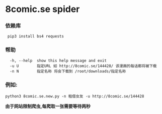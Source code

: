 # 8comic.se spider

### 依赖库
```shell
 pip3 install bs4 requests
```

### 帮助

```shell
  -h, --help  show this help message and exit
  -u U        指定URL 如 http://8comic.se/144428/ 该漫画的每话都将被下载
  -n N        指定名称 将会下载到 /root/downloads/指定名称
```
 
### 例如:
```shell
python3 8comic.se.new.py -n 租借女友 -u http://8comic.se/144428
```

**由于网站限制爬虫,每爬取一张需要等待两秒**